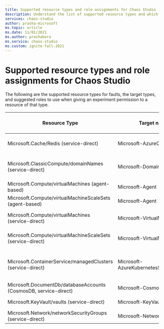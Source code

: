 ```yaml
---
title: Supported resource types and role assignments for Chaos Studio
description: Understand the list of supported resource types and which role assignment is needed to enable an experiment to run a fault against that resource type.
services: chaos-studio
author: prasha-microsoft 
ms.topic: article
ms.date: 11/01/2021
ms.author: prashabora
ms.service: chaos-studio
ms.custom: ignite-fall-2021
---
```


# Supported resource types and role assignments for Chaos Studio

The following are the supported resource types for faults, the target types, and suggested roles to use when giving an experiment permission to a resource of that type.

| Resource Type | Target name/type | Suggested role assignment |
| - | - | - |
| Microsoft.Cache/Redis (service-direct) | Microsoft-AzureCacheForRedis | Redis Cache Contributor |
| Microsoft.ClassicCompute/domainNames (service-direct) | Microsoft-DomainNames | Classic Virtual Machine Contributor |
| Microsoft.Compute/virtualMachines (agent-based) | Microsoft-Agent | Reader |
| Microsoft.Compute/virtualMachineScaleSets (agent-based) | Microsoft-Agent | Reader |
| Microsoft.Compute/virtualMachines (service-direct) | Microsoft-VirtualMachine | Virtual Machine Contributor |
| Microsoft.Compute/virtualMachineScaleSets (service-direct) | Microsoft-VirtualMachineScaleSet | Virtual Machine Contributor |
| Microsoft.ContainerService/managedClusters (service-direct) | Microsoft-AzureKubernetesServiceChaosMesh | Azure Kubernetes Service Cluster Admin Role |
| Microsoft.DocumentDb/databaseAccounts (CosmosDB, service-direct) | Microsoft-CosmosDB | Cosmos DB Operator |
| Microsoft.KeyVault/vaults (service-direct) | Microsoft-KeyVault | Key Vault Contributor |
| Microsoft.Network/networkSecurityGroups (service-direct) | Microsoft-NetworkSecurityGroup | Network Contributor |
